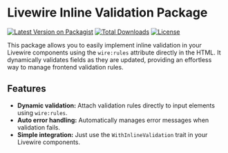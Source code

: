 # Livewire Inline Validation Package

[![Latest Version on Packagist](https://img.shields.io/packagist/v/your-vendor/inline-validation.svg?style=flat-square)](https://packagist.org/packages/your-vendor/inline-validation)
[![Total Downloads](https://img.shields.io/packagist/dt/your-vendor/inline-validation.svg?style=flat-square)](https://packagist.org/packages/your-vendor/inline-validation)
[![License](https://img.shields.io/packagist/l/your-vendor/inline-validation.svg?style=flat-square)](https://packagist.org/packages/your-vendor/inline-validation)

This package allows you to easily implement inline validation in your Livewire components using the `wire:rules` attribute directly in the HTML. It dynamically validates fields as they are updated, providing an effortless way to manage frontend validation rules.

## Features

- **Dynamic validation:** Attach validation rules directly to input elements using `wire:rules`.
- **Auto error handling:** Automatically manages error messages when validation fails.
- **Simple integration:** Just use the `WithInlineValidation` trait in your Livewire components.

